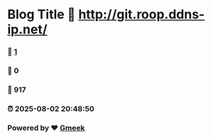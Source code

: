 # Blog Title :link: http://git.roop.ddns-ip.net/
### :page_facing_up: [1](https://YUUIO899.github.io/YUUIO.githb.io/tag.html) 
### :speech_balloon: 0 
### :hibiscus: 917 
### :alarm_clock: 2025-08-02 20:48:50 
### Powered by :heart: [Gmeek](https://github.com/Meekdai/Gmeek)

